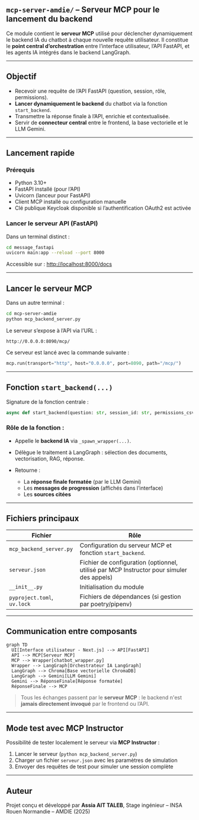 ## `mcp-server-amdie/` – Serveur MCP pour le lancement du backend

Ce module contient le **serveur MCP** utilisé pour déclencher dynamiquement le backend IA du chatbot à chaque nouvelle requête utilisateur. Il constitue le **point central d’orchestration** entre l’interface utilisateur, l’API FastAPI, et les agents IA intégrés dans le backend LangGraph.

---

##  Objectif

* Recevoir une requête de l’API FastAPI (question, session, rôle, permissions).
* **Lancer dynamiquement le backend** du chatbot via la fonction `start_backend`.
* Transmettre la réponse finale à l’API, enrichie et contextualisée.
* Servir de **connecteur central** entre le frontend, la base vectorielle et le LLM Gemini.

---

##  Lancement rapide

### Prérequis

* Python 3.10+
* FastAPI installé (pour l’API)
* Uvicorn (lanceur pour FastAPI)
* Client MCP installé ou configuration manuelle
* Clé publique Keycloak disponible si l’authentification OAuth2 est activée

### Lancer le serveur API (FastAPI)

Dans un terminal distinct :

```bash
cd message_fastapi
uvicorn main:app --reload --port 8000
```

Accessible sur : [http://localhost:8000/docs](http://localhost:8000/docs)

---

##  Lancer le serveur MCP

Dans un autre terminal :

```bash
cd mcp-server-amdie
python mcp_backend_server.py
```

Le serveur s’expose à l’API via l’URL :

```
http://0.0.0.0:8090/mcp/
```

Ce serveur est lancé avec la commande suivante :

```python
mcp.run(transport="http", host="0.0.0.0", port=8090, path="/mcp/")
```

---

##  Fonction `start_backend(...)`

Signature de la fonction centrale :

```python
async def start_backend(question: str, session_id: str, permissions_csv: str, role: str, username: str, email: str) -> Dict[str, Any]
```

### Rôle de la fonction :

* Appelle le **backend IA** via `_spawn_wrapper(...)`.
* Délègue le traitement à LangGraph : sélection des documents, vectorisation, RAG, réponse.
* Retourne :

  * La **réponse finale formatée** (par le LLM Gemini)
  * Les **messages de progression** (affichés dans l’interface)
  * Les **sources citées**

---

## Fichiers principaux

| Fichier                     | Rôle                                                                                     |
| --------------------------- | ---------------------------------------------------------------------------------------- |
| `mcp_backend_server.py`     | Configuration du serveur MCP et fonction `start_backend`.                                |
| `serveur.json`              | Fichier de configuration (optionnel, utilisé par MCP Instructor pour simuler des appels) |
| `__init__.py`               | Initialisation du module                                                                 |
| `pyproject.toml`, `uv.lock` | Fichiers de dépendances (si gestion par poetry/pipenv)                                   |

---

## Communication entre composants

```mermaid
graph TD
  UI[Interface utilisateur - Next.js] --> API[FastAPI]
  API --> MCP[Serveur MCP]
  MCP --> Wrapper[chatbot_wrapper.py]
  Wrapper --> LangGraph[Orchestrateur IA LangGraph]
  LangGraph --> Chroma[Base vectorielle ChromaDB]
  LangGraph --> Gemini[LLM Gemini]
  Gemini --> RéponseFinale[Réponse formatée]
  RéponseFinale --> MCP
```

>  Tous les échanges passent par le **serveur MCP** : le backend n'est **jamais directement invoqué** par le frontend ou l’API.

---

##  Mode test avec MCP Instructor

Possibilité de tester localement le serveur via **MCP Instructor** :

1. Lancer le serveur (`python mcp_backend_server.py`)
2. Charger un fichier `serveur.json` avec les paramètres de simulation
3. Envoyer des requêtes de test pour simuler une session complète

---

##  Auteur

Projet conçu et développé par **Assia AIT TALEB**,
Stage ingénieur – INSA Rouen Normandie – AMDIE (2025)
